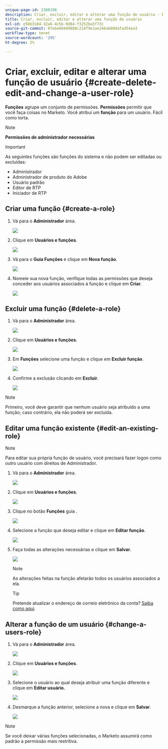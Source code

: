 ```yaml
---
unique-page-id: 2360198
description: Criar, excluir, editar e alterar uma função de usuário - Documentos do Marketo - Documentação do produto
title: Criar, excluir, editar e alterar uma função de usuário
exl-id: e5bb3184-32a6-4c5b-9d84-f3252ba5f73c
source-git-commit: 07ebe804d9888c214f9e1ae246ab80dafad54ea3
workflow-type: tm+mt
source-wordcount: '295'
ht-degree: 2%

---
```


# Criar, excluir, editar e alterar uma função de usuário {#create-delete-edit-and-change-a-user-role}

**Funções** agrupe um conjunto de permissões. **Permissões** permitir que você faça coisas no Marketo. Você atribui um **função** para um usuário. Fácil como torta.

>[!NOTE]
>
>**Permissões de administrador necessárias**

>[!IMPORTANT]
>
>As seguintes funções são funções do sistema e não podem ser editadas ou excluídas:
>
>* Administrador
>* Administrador de produto do Adobe
>* Usuário padrão
>* Editor de RTP
>* Iniciador de RTP


## Criar uma função {#create-a-role}

1. Vá para o **Administrador** área.

   ![](assets/create-delete-edit-and-change-a-user-role-1.png)

1. Clique em **Usuários e funções**.

   ![](assets/create-delete-edit-and-change-a-user-role-2.png)

1. Vá para o **Guia Funções** e clique em **Nova função**.

   ![](assets/create-delete-edit-and-change-a-user-role-3.png)

1. Nomeie sua nova função, verifique todas as permissões que deseja conceder aos usuários associados à função e clique em **Criar**.

   ![](assets/create-delete-edit-and-change-a-user-role-4.png)

## Excluir uma função {#delete-a-role}

1. Vá para o **Administrador** área.

   ![](assets/create-delete-edit-and-change-a-user-role-5.png)

1. Clique em **Usuários e funções**.

   ![](assets/create-delete-edit-and-change-a-user-role-6.png)

1. Em **Funções** selecione uma função e clique em **Excluir função**.

   ![](assets/create-delete-edit-and-change-a-user-role-7.png)

1. Confirme a exclusão clicando em **Excluir**.

   ![](assets/create-delete-edit-and-change-a-user-role-8.png)

>[!NOTE]
>
>Primeiro, você deve garantir que nenhum usuário seja atribuído a uma função; caso contrário, ela não poderá ser excluída.

## Editar uma função existente {#edit-an-existing-role}

>[!NOTE]
>
>Para editar sua própria função de usuário, você precisará fazer logon como outro usuário com direitos de Administrador.

1. Vá para o **Administrador** área.

   ![](assets/create-delete-edit-and-change-a-user-role-9.png)

1. Clique em **Usuários e funções**.

   ![](assets/create-delete-edit-and-change-a-user-role-10.png)

1. Clique no botão **Funções** guia .

   ![](assets/create-delete-edit-and-change-a-user-role-11.png)

1. Selecione a função que deseja editar e clique em **Editar função**.

   ![](assets/create-delete-edit-and-change-a-user-role-12.png)

1. Faça todas as alterações necessárias e clique em **Salvar**.

   ![](assets/create-delete-edit-and-change-a-user-role-13.png)

   >[!NOTE]
   >
   >As alterações feitas na função afetarão todos os usuários associados a ela.

   >[!TIP]
   >
   >Pretende atualizar o endereço de correio eletrônico da conta? [Saiba como aqui](/help/marketo/product-docs/administration/settings/edit-account-settings.md).

## Alterar a função de um usuário {#change-a-users-role}

1. Vá para o **Administrador** área.

   ![](assets/create-delete-edit-and-change-a-user-role-14.png)

1. Clique em **Usuários e funções**.

   ![](assets/create-delete-edit-and-change-a-user-role-15.png)

1. Selecione o usuário ao qual deseja atribuir uma função diferente e clique em **Editar usuário.**

   ![](assets/create-delete-edit-and-change-a-user-role-16.png)

1. Desmarque a função anterior, selecione a nova e clique em **Salvar**.

   ![](assets/create-delete-edit-and-change-a-user-role-17.png)

>[!NOTE]
>
>Se você deixar várias funções selecionadas, o Marketo assumirá como padrão a permissão mais restritiva.
